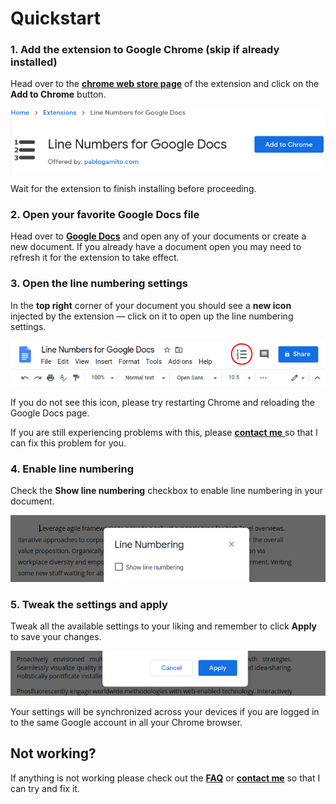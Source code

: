 # Quickstart

### 1. Add the extension to Google Chrome \(skip if already installed\)

Head over to the [**chrome web store page**](https://chrome.google.com/webstore/detail/line-numbers-for-google-d/mblodabbcapnkgcfnddfpfaamjckjlik) of the extension and click on the **Add to Chrome** button.

![Line Numbers for Google Docs Chrome Web Store](.gitbook/assets/quickstart-chrome-webstore.png)

Wait for the extension to finish installing before proceeding.

### 2. Open your favorite Google Docs file

Head over to [**Google Docs**](https://docs.google.com/) and open any of your documents or create a new document. If you already have a document open you may need to refresh it for the extension to take effect.

### 3. Open the line numbering settings

In the **top right** corner of your document you should see a **new icon** injected by the extension — click on it to open up the line numbering settings.

![Line Numbers for Google Docs Tool Bar](.gitbook/assets/quickstart-docs-tool-bar.png)

If you do not see this icon, please try restarting Chrome and reloading the Google Docs page.

If you are still experiencing problems with this, please [**contact me** ]() so that I can fix this problem for you.

### 4. Enable line numbering

Check the **Show line numbering** checkbox to enable line numbering in your document.

![Line Numbers for Google Docs Enable Checkbox](.gitbook/assets/quickstart-enable-numbering.png)

### 5. Tweak the settings and apply

Tweak all the available settings to your liking and remember to click **Apply** to save your changes.

![Line Numbers for Google Docs Apply Settings](.gitbook/assets/quickstart-apply-settings.png)

Your settings will be synchronized across your devices if you are logged in to the same Google account in all your Chrome browser.

## Not working?

If anything is not working please check out the [**FAQ**](faq.md) or [**contact me**]() so that I can try and fix it.

